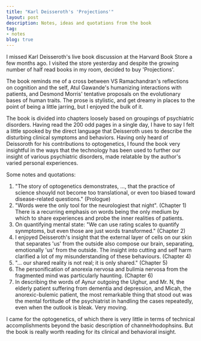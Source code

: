 ```yaml
---
title: "Karl Deisseroth's 'Projections'"
layout: post
description: Notes, ideas and quotations from the book
tag:
- notes
blog: true
---
```


I missed Karl Deisseroth's live book discussion at the Harvard Book Store a few months ago. 
I visited the store yesterday and despite the growing number of half read books in my room, decided to buy 'Projections'.

The book reminds me of a cross between VS Ramachandran's reflections on cognition and the self, Atul Gawande's humanizing interactions with patients, and Desmond Morris' tentative proposals on the evolutionary bases of human traits. The prose is stylistic, and get dreamy in places to the point of being a little jarring, but I enjoyed the bulk of it.

The book is divided into chapters loosely based on groupings of psychiatric disorders. Having read the 200 odd pages in a single day, I have to say I felt a little spooked by the direct language that Deisseroth uses to describe the disturbing clinical symptoms and behaviors.  Having only heard of Deissoroth for his contributions to optogenetics, I found the book very insightful in the ways that the technology has been used to further our insight of various psychiatric disorders, made relatable by the author's varied personal experiences.

Some notes and quotations:

1. "The story of optogenetics demonstrates, ..., that the practice of science shouyld not become too translational, or even too biased toward disease-related questions." (Prologue)
2. "Words were the only tool for the neurologiest that night". (Chapter 1)
   There is a recurring emphasis on words being the only medium by which to share experiences and probe the inner realities of patients.
3. On quantifying mental state: "We can use rating scales to quantify synmptoms, but even those are just words transformed." (Chapter 2)
4. I enjoyed Deisseroth's insight that the external layer of cells on our skin that separates 'us' from the outside also compose our brain, separating, emotionally 'us' from the outside. The insight into cutting and self harm clarified a lot of my misunderstanding of these behaviours. (Chapter 4)
5. "... our shared reality is not real; it is only shared." (Chapter 5)
6. The personification of anorexia nervosa and bulimia nervosa from the fragmented mind was particularly haunting. (Chapter 6)
7. In describing the words of Aynur outgoing the Uighur, and Mr. N, the elderly patient suffering from dementia and depression, and Micah, the anorexic-bulemic patient, the most remarkable thing that stood out was the mental fortitude of the psychiatrist in handling the cases repeatedly, even when the outlook is bleak. Very moving.

I came for the optogenetics, of which there is very little in terms of technical accomplishments beyond the basic description of channelrhodophsins. But the book is really worth reading for its clinical and behavioral insight.

